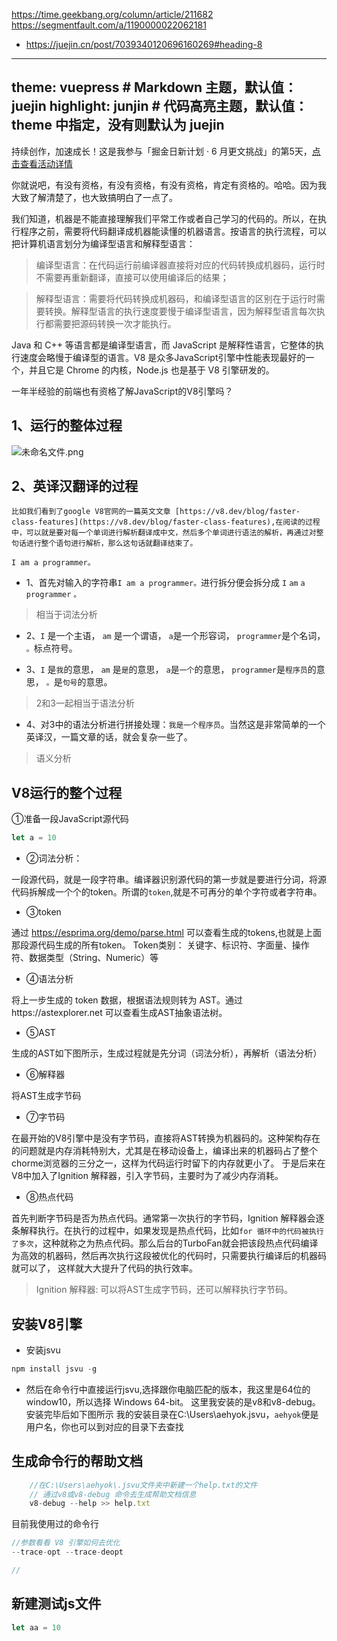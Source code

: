 https://time.geekbang.org/column/article/211682
https://segmentfault.com/a/1190000022062181

- https://juejin.cn/post/7039340120696160269#heading-8

---
theme: vuepress # Markdown 主题，默认值：juejin
highlight: junjin # 代码高亮主题，默认值：theme 中指定，没有则默认为 juejin
---
持续创作，加速成长！这是我参与「掘金日新计划 · 6 月更文挑战」的第5天，[点击查看活动详情](https://juejin.cn/post/7099702781094674468 "https://juejin.cn/post/7099702781094674468")

你就说吧，有没有资格，有没有资格，有没有资格，肯定有资格的。哈哈。因为我大致了解清楚了，也大致搞明白了一点了。


我们知道，机器是不能直接理解我们平常工作或者自己学习的代码的。所以，在执行程序之前，需要将代码翻译成机器能读懂的机器语言。按语言的执行流程，可以把计算机语言划分为编译型语言和解释型语言：

> 编译型语言：在代码运行前编译器直接将对应的代码转换成机器码，运行时不需要再重新翻译，直接可以使用编译后的结果；

> 解释型语言：需要将代码转换成机器码，和编译型语言的区别在于运行时需要转换。解释型语言的执行速度要慢于编译型语言，因为解释型语言每次执行都需要把源码转换一次才能执行。

Java 和 C++ 等语言都是编译型语言，而 JavaScript 是解释性语言，它整体的执行速度会略慢于编译型的语言。V8 是众多JavaScript引擎中性能表现最好的一个，并且它是 Chrome 的内核，Node.js 也是基于 V8 引擎研发的。

一年半经验的前端也有资格了解JavaScript的V8引擎吗？

## 1、运行的整体过程

![未命名文件.png](https://p6-juejin.byteimg.com/tos-cn-i-k3u1fbpfcp/710ea72748d04204b478de0ccdf49f24~tplv-k3u1fbpfcp-watermark.image?)

## 2、英译汉翻译的过程
    比如我们看到了google V8官网的一篇英文文章 [https://v8.dev/blog/faster-class-features](https://v8.dev/blog/faster-class-features),在阅读的过程中，可以就是要对每一个单词进行解析翻译成中文，然后多个单词进行语法的解析，再通过对整句话进行整个语句进行解析，那么这句话就翻译结束了。

    I am a programmer。
- 1、首先对输入的字符串`I am a programmer。`进行拆分便会拆分成 `I` `am` `a` `programmer` `。`  
> 相当于词法分析
- 2、`I` 是一个主语， `am` 是一个谓语， `a`是一个形容词， `programmer`是个名词， `。`标点符号。

- 3、`I` 是`我`的意思， `am` 是`是`的意思， `a`是`一个`的意思， `programmer`是`程序员`的意思， `。`是`句号`的意思。

> 2和3一起相当于语法分析

- 4、对3中的语法分析进行拼接处理：`我是一个程序员`。当然这是非常简单的一个英译汉，一篇文章的话，就会复杂一些了。

> 语义分析

## V8运行的整个过程

①准备一段JavaScript源代码
```javascript
let a = 10
```
- ②词法分析：
    
一段源代码，就是一段字符串。编译器识别源代码的第一步就是要进行分词，将源代码拆解成一个个的token。所谓的`token`,就是不可再分的单个字符或者字符串。

- ③token

通过 https://esprima.org/demo/parse.html 可以查看生成的tokens,也就是上面那段源代码生成的所有token。
Token类别： 关键字、标识符、字面量、操作符、数据类型（String、Numeric）等


- ④语法分析

将上一步生成的 token 数据，根据语法规则转为 AST。通过https://astexplorer.net 可以查看生成AST抽象语法树。

- ⑤AST

生成的AST如下图所示，生成过程就是先分词（词法分析），再解析（语法分析）

- ⑥解释器

将AST生成字节码

- ⑦字节码
    
在最开始的V8引擎中是没有字节码，直接将AST转换为机器码的。这种架构存在的问题就是内存消耗特别大，尤其是在移动设备上，编译出来的机器码占了整个chorme浏览器的三分之一，这样为代码运行时留下的内存就更小了。
于是后来在V8中加入了Ignition 解释器，引入字节码，主要时为了减少内存消耗。

- ⑧热点代码

首先判断字节码是否为热点代码。通常第一次执行的字节码，Ignition 解释器会逐条解释执行。在执行的过程中，如果发现是热点代码，比如`for 循环中的代码被执行了多次`，这种就称之为热点代码。那么后台的TurboFan就会把该段热点代码编译为高效的机器码，然后再次执行这段被优化的代码时，只需要执行编译后的机器码就可以了， 这样就大大提升了代码的执行效率。


> Ignition 解释器: 可以将AST生成字节码，还可以解释执行字节码。






## 安装V8引擎
- 安装jsvu
```javascript
npm install jsvu -g
```
- 然后在命令行中直接运行jsvu,选择跟你电脑匹配的版本，我这里是64位的window10，所以选择 Windows 64-bit。
这里我安装的是v8和v8-debug。安装完毕后如下图所示
我的安装目录在C:\Users\aehyok\.jsvu，`aehyok`便是用户名，你也可以到对应的目录下去查找
## 生成命令行的帮助文档
```javascript
    //在C:\Users\aehyok\.jsvu文件夹中新建一个help.txt的文件
    // 通过v8或v8-debug 命令去生成帮助文档信息
    v8-debug --help >> help.txt
```
目前我使用过的命令行
```javascript
//参数看看 V8 引擎如何去优化
--trace-opt --trace-deopt

// 
```

## 新建测试js文件
```javascript
let aa = 10
```

